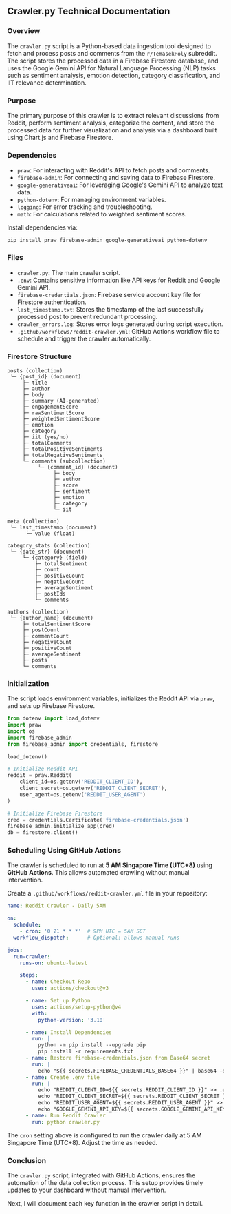 ## Crawler.py Technical Documentation

### Overview

The `crawler.py` script is a Python-based data ingestion tool designed to fetch and process posts and comments from the `r/TemasekPoly` subreddit. The script stores the processed data in a Firebase Firestore database, and uses the Google Gemini API for Natural Language Processing (NLP) tasks such as sentiment analysis, emotion detection, category classification, and IIT relevance determination.

### Purpose

The primary purpose of this crawler is to extract relevant discussions from Reddit, perform sentiment analysis, categorize the content, and store the processed data for further visualization and analysis via a dashboard built using Chart.js and Firebase Firestore.

### Dependencies
- `praw`: For interacting with Reddit's API to fetch posts and comments.
- `firebase-admin`: For connecting and saving data to Firebase Firestore.
- `google-generativeai`: For leveraging Google's Gemini API to analyze text data.
- `python-dotenv`: For managing environment variables.
- `logging`: For error tracking and troubleshooting.
- `math`: For calculations related to weighted sentiment scores.

Install dependencies via:
```
pip install praw firebase-admin google-generativeai python-dotenv
```

### Files
- `crawler.py`: The main crawler script.
- `.env`: Contains sensitive information like API keys for Reddit and Google Gemini API.
- `firebase-credentials.json`: Firebase service account key file for Firestore authentication.
- `last_timestamp.txt`: Stores the timestamp of the last successfully processed post to prevent redundant processing.
- `crawler_errors.log`: Stores error logs generated during script execution.
- `.github/workflows/reddit-crawler.yml`: GitHub Actions workflow file to schedule and trigger the crawler automatically.

### Firestore Structure
```
posts (collection)
 └─ {post_id} (document)
     ├─ title
     ├─ author
     ├─ body
     ├─ summary (AI-generated)
     ├─ engagementScore
     ├─ rawSentimentScore
     ├─ weightedSentimentScore
     ├─ emotion
     ├─ category
     ├─ iit (yes/no)
     ├─ totalComments
     ├─ totalPositiveSentiments
     ├─ totalNegativeSentiments
     └─ comments (subcollection)
          └─ {comment_id} (document)
               ├─ body
               ├─ author
               ├─ score
               ├─ sentiment
               ├─ emotion
               ├─ category
               └─ iit

meta (collection)
 └─ last_timestamp (document)
      └─ value (float)

category_stats (collection)
 └─ {date_str} (document)
     └─ {category} (field)
         ├─ totalSentiment
         ├─ count
         ├─ positiveCount
         ├─ negativeCount
         ├─ averageSentiment
         ├─ postIds
         └─ comments

authors (collection)
 └─ {author_name} (document)
     ├─ totalSentimentScore
     ├─ postCount
     ├─ commentCount
     ├─ negativeCount
     ├─ positiveCount
     ├─ averageSentiment
     ├─ posts
     └─ comments
```

### Initialization

The script loads environment variables, initializes the Reddit API via `praw`, and sets up Firebase Firestore.

```python
from dotenv import load_dotenv
import praw
import os
import firebase_admin
from firebase_admin import credentials, firestore

load_dotenv()

# Initialize Reddit API
reddit = praw.Reddit(
    client_id=os.getenv('REDDIT_CLIENT_ID'),
    client_secret=os.getenv('REDDIT_CLIENT_SECRET'),
    user_agent=os.getenv('REDDIT_USER_AGENT')
)

# Initialize Firebase Firestore
cred = credentials.Certificate('firebase-credentials.json')
firebase_admin.initialize_app(cred)
db = firestore.client()
```

### Scheduling Using GitHub Actions

The crawler is scheduled to run at **5 AM Singapore Time (UTC+8)** using **GitHub Actions**. This allows automated crawling without manual intervention.

Create a `.github/workflows/reddit-crawler.yml` file in your repository:

```yaml
name: Reddit Crawler - Daily 5AM

on:
  schedule:
    - cron: '0 21 * * *'  # 9PM UTC = 5AM SGT
  workflow_dispatch:      # Optional: allows manual runs

jobs:
  run-crawler:
    runs-on: ubuntu-latest

    steps:
      - name: Checkout Repo
        uses: actions/checkout@v3

      - name: Set up Python
        uses: actions/setup-python@v4
        with:
          python-version: '3.10'

      - name: Install Dependencies
        run: |
          python -m pip install --upgrade pip
          pip install -r requirements.txt
      - name: Restore firebase-credentials.json from Base64 secret
        run: |
          echo "${{ secrets.FIREBASE_CREDENTIALS_BASE64 }}" | base64 -d > firebase-credentials.json
      - name: Create .env file
        run: |
          echo "REDDIT_CLIENT_ID=${{ secrets.REDDIT_CLIENT_ID }}" >> .env
          echo "REDDIT_CLIENT_SECRET=${{ secrets.REDDIT_CLIENT_SECRET }}" >> .env
          echo "REDDIT_USER_AGENT=${{ secrets.REDDIT_USER_AGENT }}" >> .env
          echo "GOOGLE_GEMINI_API_KEY=${{ secrets.GOOGLE_GEMINI_API_KEY }}" >> .env
      - name: Run Reddit Crawler
        run: python crawler.py

```

The `cron` setting above is configured to run the crawler daily at 5 AM Singapore Time (UTC+8). Adjust the time as needed.

### Conclusion

The `crawler.py` script, integrated with GitHub Actions, ensures the automation of the data collection process. This setup provides timely updates to your dashboard without manual intervention.

Next, I will document each key function in the crawler script in detail.

